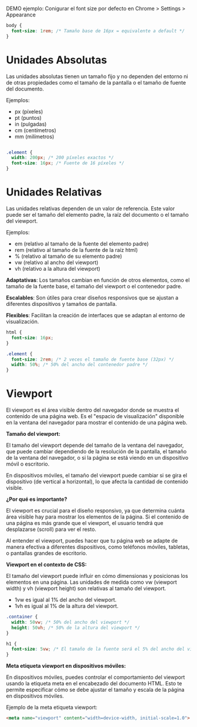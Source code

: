 DEMO ejemplo: Conigurar el font size por defecto en Chrome > Settings > Appearance

```css
body {
  font-size: 1rem; /* Tamaño base de 16px = equivalente a default */
}
```

# Unidades Absolutas
Las unidades absolutas tienen un tamaño fijo y no dependen del entorno ni de otras propiedades como el tamaño de la pantalla o el tamaño de fuente del documento.

Ejemplos:
- px (píxeles)
- pt (puntos)
- in (pulgadas)
- cm (centímetros)
- mm (milímetros)

```css

.element {
  width: 200px; /* 200 píxeles exactos */
  font-size: 16px; /* Fuente de 16 píxeles */
}

```

# Unidades Relativas
Las unidades relativas dependen de un valor de referencia. Este valor puede ser el tamaño del elemento padre, la raíz del documento o el tamaño del viewport.

Ejemplos:
- em (relativo al tamaño de la fuente del elemento padre)
- rem (relativo al tamaño de la fuente de la raíz html)
- % (relativo al tamaño de su elemento padre)
- vw (relativo al ancho del viewport)
- vh (relativo a la altura del viewport)

**Adaptativas**: Los tamaños cambian en función de otros elementos, como el tamaño de la fuente base, el tamaño del viewport o el contenedor padre.

**Escalables**: Son útiles para crear diseños responsivos que se ajustan a diferentes dispositivos y tamaños de pantalla.

**Flexibles**: Facilitan la creación de interfaces que se adaptan al entorno de visualización.

```css
html {
  font-size: 16px;
}

.element {
  font-size: 2rem; /* 2 veces el tamaño de fuente base (32px) */
  width: 50%; /* 50% del ancho del contenedor padre */
}
```


# Viewport
El viewport es el área visible dentro del navegador donde se muestra el contenido de una página web. Es el "espacio de visualización" disponible en la ventana del navegador para mostrar el contenido de una página web.

**Tamaño del viewport:**

El tamaño del viewport depende del tamaño de la ventana del navegador, que puede cambiar dependiendo de la resolución de la pantalla, el tamaño de la ventana del navegador, o si la página se está viendo en un dispositivo móvil o escritorio.

En dispositivos móviles, el tamaño del viewport puede cambiar si se gira el dispositivo (de vertical a horizontal), lo que afecta la cantidad de contenido visible.

**¿Por qué es importante?**

El viewport es crucial para el diseño responsivo, ya que determina cuánta área visible hay para mostrar los elementos de la página. Si el contenido de una página es más grande que el viewport, el usuario tendrá que desplazarse (scroll) para ver el resto.

Al entender el viewport, puedes hacer que tu página web se adapte de manera efectiva a diferentes dispositivos, como teléfonos móviles, tabletas, o pantallas grandes de escritorio.

**Viewport en el contexto de CSS:**

El tamaño del viewport puede influir en cómo dimensionas y posicionas los elementos en una página. Las unidades de medida como vw (viewport width) y vh (viewport height) son relativas al tamaño del viewport.

- 1vw es igual al 1% del ancho del viewport.
- 1vh es igual al 1% de la altura del viewport.

```css
.container {
  width: 50vw; /* 50% del ancho del viewport */
  height: 50vh; /* 50% de la altura del viewport */
}

h1 {
  font-size: 5vw; /* El tamaño de la fuente será el 5% del ancho del viewport */
}

```

**Meta etiqueta viewport en dispositivos móviles:**

En dispositivos móviles, puedes controlar el comportamiento del viewport usando la etiqueta meta en el encabezado del documento HTML. Esto te permite especificar cómo se debe ajustar el tamaño y escala de la página en dispositivos móviles.

Ejemplo de la meta etiqueta viewport:
```html
<meta name="viewport" content="width=device-width, initial-scale=1.0">
```
